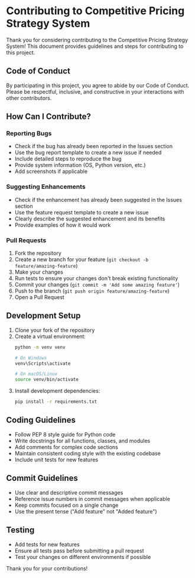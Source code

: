 # Contributing to Competitive Pricing Strategy System

Thank you for considering contributing to the Competitive Pricing Strategy System! This document provides guidelines and steps for contributing to this project.

## Code of Conduct

By participating in this project, you agree to abide by our Code of Conduct. Please be respectful, inclusive, and constructive in your interactions with other contributors.

## How Can I Contribute?

### Reporting Bugs

- Check if the bug has already been reported in the Issues section
- Use the bug report template to create a new issue if needed
- Include detailed steps to reproduce the bug
- Provide system information (OS, Python version, etc.)
- Add screenshots if applicable

### Suggesting Enhancements

- Check if the enhancement has already been suggested in the Issues section
- Use the feature request template to create a new issue
- Clearly describe the suggested enhancement and its benefits
- Provide examples of how it would work

### Pull Requests

1. Fork the repository
2. Create a new branch for your feature (`git checkout -b feature/amazing-feature`)
3. Make your changes
4. Run tests to ensure your changes don't break existing functionality
5. Commit your changes (`git commit -m 'Add some amazing feature'`)
6. Push to the branch (`git push origin feature/amazing-feature`)
7. Open a Pull Request

## Development Setup

1. Clone your fork of the repository
2. Create a virtual environment:
   ```bash
   python -m venv venv
   
   # On Windows
   venv\Scripts\activate
   
   # On macOS/Linux
   source venv/bin/activate
   ```
3. Install development dependencies:
   ```bash
   pip install -r requirements.txt
   ```

## Coding Guidelines

- Follow PEP 8 style guide for Python code
- Write docstrings for all functions, classes, and modules
- Add comments for complex code sections
- Maintain consistent coding style with the existing codebase
- Include unit tests for new features

## Commit Guidelines

- Use clear and descriptive commit messages
- Reference issue numbers in commit messages when applicable
- Keep commits focused on a single change
- Use the present tense ("Add feature" not "Added feature")

## Testing

- Add tests for new features
- Ensure all tests pass before submitting a pull request
- Test your changes on different environments if possible

Thank you for your contributions! 
